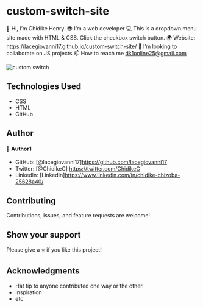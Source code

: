 # custom-switch-site
👋 Hi, I’m Chidike Henry.
😎 I’m a web developer 
💻 This is a dropdown menu site made with HTML & CSS. Click the checkbox switch button. 
🌍 Website:  https://lacegiovanni17.github.io/custom-switch-site/
💞️ I’m looking to collaborate on JS projects 
📫 How to reach me dk1online25@gmail.com

![custom switch](https://user-images.githubusercontent.com/30509335/190273891-81a06d5d-e5bb-4bae-b132-4de0c549c5b1.PNG)


## Technologies Used
* CSS
* HTML
* GitHub

## Author

#### 👤 Author1
- GitHub: [@lacegiovanni17]https://github.com/lacegiovanni17
- Twitter: [@ChidikeC] https://twitter.com/ChidikeC
- LinkedIn: [LinkedIn]https://www.linkedin.com/in/chidike-chizoba-25628a40/

## Contributing 
Contributions, issues, and feature requests are welcome!

## Show your support
Please give a ⭐️ if you like this project! 

## Acknowledgments
- Hat tip to anyone contributed one way or the other.
- Inspiration
- etc
